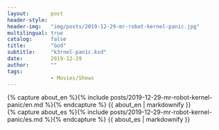```yaml
---
layout:       post
header-style: 
header-img:   "img/posts/2019-12-29-mr-robot-kernel-panic.jpg"
multilingual: true
catalog:      false
title:        "God"
subtitle:     "k3rnel-pan1c.ksd"
date:         2019-12-29 
author:       ""
tags:
              - Movies/Shows
---
```


<div class="en post-container">
    {% capture about_en %}{% include posts/2019-12-29-mr-robot-kernel-panic/en.md %}{% endcapture %}
    {{ about_en | markdownify }}
</div>

<div class="es post-container">
    {% capture about_es %}{% include posts/2019-12-29-mr-robot-kernel-panic/es.md %}{% endcapture %}
    {{ about_es | markdownify }}
</div>
